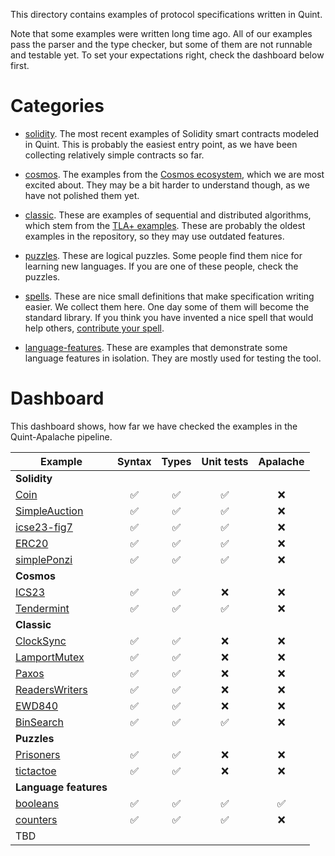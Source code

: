 This directory contains examples of protocol specifications written in Quint.

Note that some examples were written long time ago. All of our examples pass
the parser and the type checker, but some of them are not runnable and testable
yet. To set your expectations right, check the dashboard below first.

# Categories

 - [solidity](./solidity). The most recent examples of Solidity smart contracts
   modeled in Quint. This is probably the easiest entry point, as we have been
   collecting relatively simple contracts so far.

 - [cosmos](./cosmos). The examples from the [Cosmos ecosystem][], which we are
   most excited about. They may be a bit harder to understand though, as we
   have not polished them yet.

 - [classic](./classic). These are examples of sequential and distributed
   algorithms, which stem from the [TLA+ examples][]. These are probably the
   oldest examples in the repository, so they may use outdated features.

 - [puzzles](./puzzles). These are logical puzzles. Some people find them nice
   for learning new languages. If you are one of these people, check the
   puzzles.

 - [spells](./spells). These are nice small definitions that make specification
   writing easier. We collect them here. One day some of them will become the
   standard library. If you think you have invented a nice spell that would
   help others, [contribute your spell](./spells/contribute-your-spell.md).
 
 - [language-features](./language-features). These are examples that
   demonstrate some language features in isolation. They are mostly used for
   testing the tool.

# Dashboard

This dashboard shows, how far we have checked the examples in the
Quint-Apalache pipeline.

| Example          | Syntax           | Types            | Unit tests       | Apalache    |
| ---------------- |:----------------:|:----------------:|:----------------:|:-----------:|
|                    **Solidity**                                                         |
| [Coin][]         |:white_check_mark:|:white_check_mark:|:white_check_mark:| :x:         |
| [SimpleAuction][]|:white_check_mark:|:white_check_mark:|:white_check_mark:| :x:         |
| [icse23-fig7][]  |:white_check_mark:|:white_check_mark:|:white_check_mark:| :x:         |
| [ERC20][]        |:white_check_mark:|:white_check_mark:|:white_check_mark:| :x:         |
| [simplePonzi][]  |:white_check_mark:|:white_check_mark:|:white_check_mark:| :x:         |
|                    **Cosmos**                                                           |
| [ICS23][]        |:white_check_mark:|:white_check_mark:|:x:               | :x:         |
| [Tendermint][]   |:white_check_mark:|:white_check_mark:|:white_check_mark:| :x:         |
|                    **Classic**                                                          |
| [ClockSync][]    |:white_check_mark:|:white_check_mark:|:x:               | :x:         |
| [LamportMutex][] |:white_check_mark:|:white_check_mark:|:x:               | :x:         |
| [Paxos][]        |:white_check_mark:|:white_check_mark:|:x:               | :x:         |
| [ReadersWriters][]|:white_check_mark:|:white_check_mark:|:x:              | :x:         |
| [EWD840][]       |:white_check_mark:|:white_check_mark:|:x:               | :x:         |
| [BinSearch][]    |:white_check_mark:|:white_check_mark:|:white_check_mark:| :x:         |
|                    **Puzzles**                                                          |
| [Prisoners][]    |:white_check_mark:|:white_check_mark:|:x:               | :x:         |
| [tictactoe][]    |:white_check_mark:|:white_check_mark:|:x:               | :x:         |
|                    **Language features**                                                |
| [booleans][]     |:white_check_mark:|:white_check_mark:|:white_check_mark:|:white_check_mark:|
| [counters][]     |:white_check_mark:|:white_check_mark:|:white_check_mark:| :x:         |
| TBD                                                                                     |


[Cosmos ecosystem]: https://cosmos.network
[TLA+ examples]: https://github.com/tlaplus/Examples/
[Coin]: ./examples/solidity/Coin
[counters]: ./language-features/counters.qnt
[SimpleAuction]: ./solidity/SimpleAuction/SimpleAuctionNonComposable.qnt
[ERC20]: ./solidity/ERC20/erc20.qnt
[ICS23]: ./cosmos/ics23/ics23.qnt
[Tendermint]: ./cosmos/tendermint/TendermintAcc_004.qnt
[ClockSync]: ./classic/distributed/ClockSync/clockSync3.qnt
[LamportMutex]: ./classic/distributed/LamportMutex/LamportMutex.qnt
[Paxos]: ./classic/distributed/Paxos/Paxos.qnt
[ReadersWriters]: ./classic/distributed/ReadersWriters/ReadersWriters.qnt
[EWD840]: ./classic/distributed/ewd840/ewd840.qnt
[BinSearch]: ./classic/sequential/BinSearch/BinSearch.qnt
[Prisoners]: ./puzzles/prisoners/prisoners.qnt
[tictactoe]: ./puzzles/tictactoe/tictactoe.qnt
[booleans]: ./language-features/booleans.qnt
[icse23-fig7]: ./solidity/icse23-fig7/lottery.qnt
[simplePonzi]: ./solidity/SimplePonzi/simplePonzi.qnt